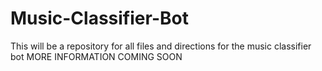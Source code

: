 # Music-Classifier-Bot
This will be a repository for all files and directions for the music classifier bot
MORE INFORMATION COMING SOON
